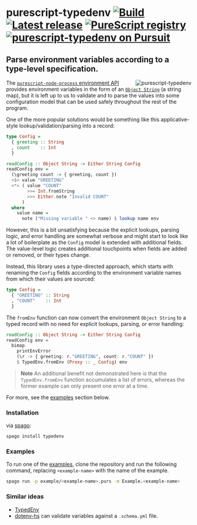 # purescript-typedenv [![Build](https://github.com/nsaunders/purescript-typedenv/workflows/CI/badge.svg)](https://github.com/nsaunders/purescript-typedenv/actions/workflows/ci.yml) [![Latest release](http://img.shields.io/github/release/nsaunders/purescript-typedenv.svg)](https://github.com/nsaunders/purescript-typedenv/releases) [![PureScript registry](https://img.shields.io/badge/dynamic/json?color=informational&label=registry&query=%24.typedenv.version&url=https%3A%2F%2Fraw.githubusercontent.com%2Fpurescript%2Fpackage-sets%2Fmaster%2Fpackages.json)](https://github.com/purescript/registry) [![purescript-typedenv on Pursuit](https://pursuit.purescript.org/packages/purescript-typedenv/badge)](https://pursuit.purescript.org/packages/purescript-typedenv)
## Parse environment variables according to a type-level specification.

<img src="https://raw.githubusercontent.com/nsaunders/purescript-typedenv/master/img/tile.png" alt="purescript-typedenv" align="right" />

The [`purescript-node-process` environment API](https://pursuit.purescript.org/packages/purescript-node-process/10.0.0/docs/Node.Process#v:getEnv)
provides environment variables in the form of an
[`Object String`](https://pursuit.purescript.org/packages/purescript-foreign-object/2.0.2/docs/Foreign.Object#t:Object)
(a string map), but it is left up to us to validate and to parse the values into some configuration model that can be used
safely throughout the rest of the program.

One of the more popular solutions would be something like this applicative-style lookup/validation/parsing into a record:

```purescript
type Config =
  { greeting :: String
  , count    :: Int
  }

readConfig :: Object String -> Either String Config
readConfig env =
  (\greeting count -> { greeting, count })
  <$> value "GREETING"
  <*> ( value "COUNT"
        >>= Int.fromString
        >>> Either.note "Invalid COUNT"
      )
  where
    value name =
      note ("Missing variable " <> name) $ lookup name env
```

However, this is a bit unsatisfying because the explicit lookups, parsing logic, and error handling are somewhat
verbose and might start to look like a lot of boilerplate as the `Config` model is extended with additional fields.
The value-level logic creates additional touchpoints when fields are added or removed, or their types change.

Instead, this library uses a type-directed approach, which starts with renaming the `Config` fields according to the
environment variable names from which their values are sourced:

```purescript
type Config =
  { "GREETING" :: String
  , "COUNT"    :: Int
  }
```

The `fromEnv` function can now convert the environment `Object String` to a typed record with no need for explicit
lookups, parsing, or error handling:

```purescript
readConfig :: Object String -> Either String Config
readConfig env =
  bimap
    printEnvError
    (\r -> { greeting: r."GREETING", count: r."COUNT" })
    $ TypedEnv.fromEnv (Proxy :: _ Config) env
```

> **Note**
> An additional benefit not demonstrated here is that the `TypedEnv.fromEnv` function accumulates a list of
> errors, whereas the former example can only present one error at a time.

For more, see the [examples](#examples) section below.

### Installation

via [spago](https://github.com/spacchetti/spago):
```bash
spago install typedenv
```

### Examples

To run one of the [examples](example), clone the repository and run the following command, replacing `<example-name>` with the name of the example.

```bash
spago run -p example/<example-name>.purs -m Example.<example-name>
```

### Similar ideas
* [TypedEnv](https://github.com/freight-hub/TypedEnv)
* [dotenv-hs](https://github.com/stackbuilders/dotenv-hs) can validate variables against a `.schema.yml` file.
